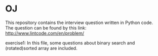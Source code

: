 # OJ
This repository contains the interview question written in Python code.  
The question can be found by this link: http://www.lintcode.com/en/problem/
  
exercise1: In this file, some questions about binary search and (rotated)sorted array are included.
